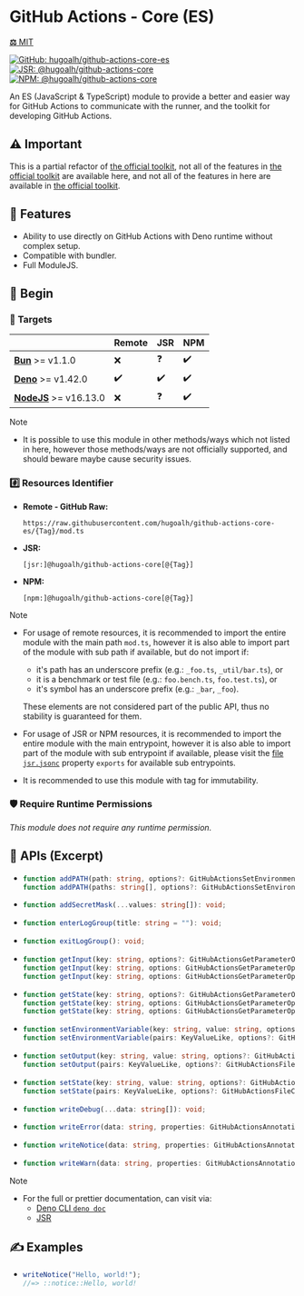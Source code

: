 # GitHub Actions - Core (ES)

[**⚖️** MIT](./LICENSE.md)

[![GitHub: hugoalh/github-actions-core-es](https://img.shields.io/github/v/release/hugoalh/github-actions-core-es?label=hugoalh/github-actions-core-es&labelColor=181717&logo=github&logoColor=ffffff&sort=semver&style=flat "GitHub: hugoalh/github-actions-core-es")](https://github.com/hugoalh/github-actions-core-es)
[![JSR: @hugoalh/github-actions-core](https://img.shields.io/jsr/v/@hugoalh/github-actions-core?label=@hugoalh/github-actions-core&labelColor=F7DF1E&logo=jsr&logoColor=000000&style=flat "JSR: @hugoalh/github-actions-core")](https://jsr.io/@hugoalh/github-actions-core)
[![NPM: @hugoalh/github-actions-core](https://img.shields.io/npm/v/@hugoalh/github-actions-core?label=@hugoalh/github-actions-core&labelColor=CB3837&logo=npm&logoColor=ffffff&style=flat "NPM: @hugoalh/github-actions-core")](https://www.npmjs.com/package/@hugoalh/github-actions-core)

An ES (JavaScript & TypeScript) module to provide a better and easier way for GitHub Actions to communicate with the runner, and the toolkit for developing GitHub Actions.

## ⚠️ Important

[official-toolkit]: https://github.com/actions/toolkit

This is a partial refactor of [the official toolkit][official-toolkit], not all of the features in [the official toolkit][official-toolkit] are available here, and not all of the features in here are available in [the official toolkit][official-toolkit].

## 🌟 Features

- Ability to use directly on GitHub Actions with Deno runtime without complex setup.
- Compatible with bundler.
- Full ModuleJS.

## 🔰 Begin

### 🎯 Targets

|  | **Remote** | **JSR** | **NPM** |
|:--|:--|:--|:--|
| **[Bun](https://bun.sh/)** >= v1.1.0 | ❌ | ❓ | ✔️ |
| **[Deno](https://deno.land/)** >= v1.42.0 | ✔️ | ✔️ | ✔️ |
| **[NodeJS](https://nodejs.org/)** >= v16.13.0 | ❌ | ❓ | ✔️ |

> [!NOTE]
> - It is possible to use this module in other methods/ways which not listed in here, however those methods/ways are not officially supported, and should beware maybe cause security issues.

### #️⃣ Resources Identifier

- **Remote - GitHub Raw:**
  ```
  https://raw.githubusercontent.com/hugoalh/github-actions-core-es/{Tag}/mod.ts
  ```
- **JSR:**
  ```
  [jsr:]@hugoalh/github-actions-core[@{Tag}]
  ```
- **NPM:**
  ```
  [npm:]@hugoalh/github-actions-core[@{Tag}]
  ```

> [!NOTE]
> - For usage of remote resources, it is recommended to import the entire module with the main path `mod.ts`, however it is also able to import part of the module with sub path if available, but do not import if:
>
>   - it's path has an underscore prefix (e.g.: `_foo.ts`, `_util/bar.ts`), or
>   - it is a benchmark or test file (e.g.: `foo.bench.ts`, `foo.test.ts`), or
>   - it's symbol has an underscore prefix (e.g.: `_bar`, `_foo`).
>
>   These elements are not considered part of the public API, thus no stability is guaranteed for them.
> - For usage of JSR or NPM resources, it is recommended to import the entire module with the main entrypoint, however it is also able to import part of the module with sub entrypoint if available, please visit the [file `jsr.jsonc`](./jsr.jsonc) property `exports` for available sub entrypoints.
> - It is recommended to use this module with tag for immutability.

### 🛡️ Require Runtime Permissions

*This module does not require any runtime permission.*

## 🧩 APIs (Excerpt)

- ```ts
  function addPATH(path: string, options?: GitHubActionsSetEnvironmentVariableOptions & GitHubActionsFileCommandOptions): void;
  function addPATH(paths: string[], options?: GitHubActionsSetEnvironmentVariableOptions & GitHubActionsFileCommandOptions): void;
  ```
- ```ts
  function addSecretMask(...values: string[]): void;
  ```
- ```ts
  function enterLogGroup(title: string = ""): void;
  ```
- ```ts
  function exitLogGroup(): void;
  ```
- ```ts
  function getInput(key: string, options?: GitHubActionsGetParameterOptions & { returnDefaultValueOnUndefined?: true; require?: false; }): string;
  function getInput(key: string, options: GitHubActionsGetParameterOptions & { require: true; }): string;
  function getInput(key: string, options: GitHubActionsGetParameterOptions & { returnDefaultValueOnUndefined: false; require?: false; }): string | undefined;
  ```
- ```ts
  function getState(key: string, options?: GitHubActionsGetParameterOptions & { returnDefaultValueOnUndefined?: true; require?: false; }): string;
  function getState(key: string, options: GitHubActionsGetParameterOptions & { require: true; }): string;
  function getState(key: string, options: GitHubActionsGetParameterOptions & { returnDefaultValueOnUndefined: false; require?: false; }): string | undefined;
  ```
- ```ts
  function setEnvironmentVariable(key: string, value: string, options?: GitHubActionsSetEnvironmentVariableOptions & GitHubActionsFileCommandOptions): void;
  function setEnvironmentVariable(pairs: KeyValueLike, options?: GitHubActionsSetEnvironmentVariableOptions & GitHubActionsFileCommandOptions): void;
  ```
- ```ts
  function setOutput(key: string, value: string, options?: GitHubActionsFileCommandOptions): void;
  function setOutput(pairs: KeyValueLike, options?: GitHubActionsFileCommandOptions): void;
  ```
- ```ts
  function setState(key: string, value: string, options?: GitHubActionsFileCommandOptions): void;
  function setState(pairs: KeyValueLike, options?: GitHubActionsFileCommandOptions): void;
  ```
- ```ts
  function writeDebug(...data: string[]): void;
  ```
- ```ts
  function writeError(data: string, properties: GitHubActionsAnnotationProperties = {}): void;
  ```
- ```ts
  function writeNotice(data: string, properties: GitHubActionsAnnotationProperties = {}): void;
  ```
- ```ts
  function writeWarn(data: string, properties: GitHubActionsAnnotationProperties = {}): void;
  ```

> [!NOTE]
> - For the full or prettier documentation, can visit via:
>   - [Deno CLI `deno doc`](https://docs.deno.com/runtime/reference/cli/documentation_generator/)
>   - [JSR](https://jsr.io/@hugoalh/github-actions-core)

## ✍️ Examples

- ```ts
  writeNotice("Hello, world!");
  //=> ::notice::Hello, world!
  ```
